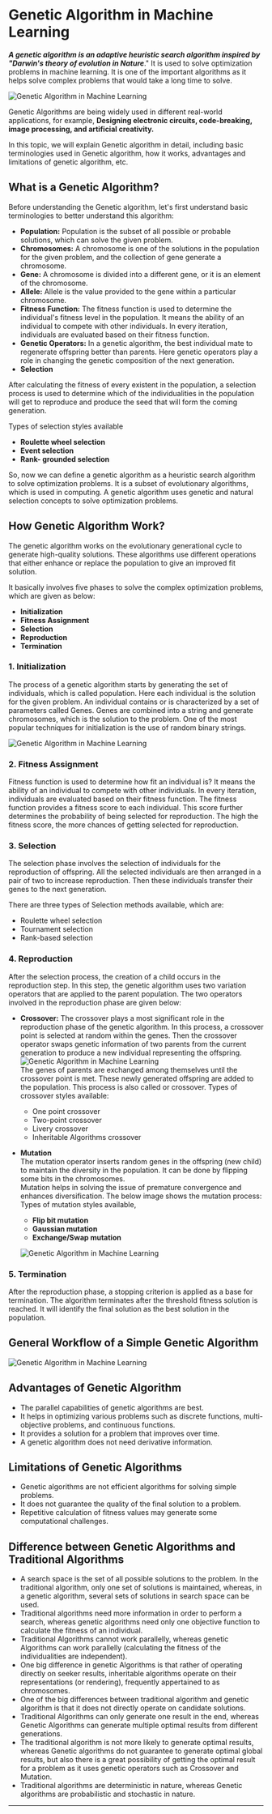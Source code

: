 # Genetic Algorithm in Machine Learning
**_A genetic algorithm is an adaptive heuristic search algorithm inspired by "Darwin's theory of evolution in Nature_**." It is used to solve optimization problems in machine learning. It is one of the important algorithms as it helps solve complex problems that would take a long time to solve.

![Genetic Algorithm in Machine Learning](https://static.javatpoint.com/tutorial/machine-learning/images/genetic-algorithm-in-machine-learning.png)

Genetic Algorithms are being widely used in different real-world applications, for example, **Designing electronic circuits, code-breaking, image processing, and artificial creativity.**

In this topic, we will explain Genetic algorithm in detail, including basic terminologies used in Genetic algorithm, how it works, advantages and limitations of genetic algorithm, etc.

What is a Genetic Algorithm?
----------------------------

Before understanding the Genetic algorithm, let's first understand basic terminologies to better understand this algorithm:

*   **Population:** Population is the subset of all possible or probable solutions, which can solve the given problem.
*   **Chromosomes:** A chromosome is one of the solutions in the population for the given problem, and the collection of gene generate a chromosome.
*   **Gene:** A chromosome is divided into a different gene, or it is an element of the chromosome.
*   **Allele:** Allele is the value provided to the gene within a particular chromosome.
*   **Fitness Function:** The fitness function is used to determine the individual's fitness level in the population. It means the ability of an individual to compete with other individuals. In every iteration, individuals are evaluated based on their fitness function.
*   **Genetic Operators:** In a genetic algorithm, the best individual mate to regenerate offspring better than parents. Here genetic operators play a role in changing the genetic composition of the next generation.
*   **Selection**

After calculating the fitness of every existent in the population, a selection process is used to determine which of the individualities in the population will get to reproduce and produce the seed that will form the coming generation.

Types of selection styles available

*   **Roulette wheel selection**
*   **Event selection**
*   **Rank- grounded selection**

So, now we can define a genetic algorithm as a heuristic search algorithm to solve optimization problems. It is a subset of evolutionary algorithms, which is used in computing. A genetic algorithm uses genetic and natural selection concepts to solve optimization problems.

How Genetic Algorithm Work?
---------------------------

The genetic algorithm works on the evolutionary generational cycle to generate high-quality solutions. These algorithms use different operations that either enhance or replace the population to give an improved fit solution.

It basically involves five phases to solve the complex optimization problems, which are given as below:

*   **Initialization**
*   **Fitness Assignment**
*   **Selection**
*   **Reproduction**
*   **Termination**

### 1\. Initialization

The process of a genetic algorithm starts by generating the set of individuals, which is called population. Here each individual is the solution for the given problem. An individual contains or is characterized by a set of parameters called Genes. Genes are combined into a string and generate chromosomes, which is the solution to the problem. One of the most popular techniques for initialization is the use of random binary strings.

![Genetic Algorithm in Machine Learning](https://static.javatpoint.com/tutorial/machine-learning/images/genetic-algorithm-in-machine-learning2.png)

### 2\. Fitness Assignment

Fitness function is used to determine how fit an individual is? It means the ability of an individual to compete with other individuals. In every iteration, individuals are evaluated based on their fitness function. The fitness function provides a fitness score to each individual. This score further determines the probability of being selected for reproduction. The high the fitness score, the more chances of getting selected for reproduction.

### 3\. Selection

The selection phase involves the selection of individuals for the reproduction of offspring. All the selected individuals are then arranged in a pair of two to increase reproduction. Then these individuals transfer their genes to the next generation.

There are three types of Selection methods available, which are:

*   Roulette wheel selection
*   Tournament selection
*   Rank-based selection

### 4\. Reproduction

After the selection process, the creation of a child occurs in the reproduction step. In this step, the genetic algorithm uses two variation operators that are applied to the parent population. The two operators involved in the reproduction phase are given below:

*   **Crossover:** The crossover plays a most significant role in the reproduction phase of the genetic algorithm. In this process, a crossover point is selected at random within the genes. Then the crossover operator swaps genetic information of two parents from the current generation to produce a new individual representing the offspring.  
    ![Genetic Algorithm in Machine Learning](https://static.javatpoint.com/tutorial/machine-learning/images/genetic-algorithm-in-machine-learning3.png)  
    The genes of parents are exchanged among themselves until the crossover point is met. These newly generated offspring are added to the population. This process is also called or crossover. Types of crossover styles available:
    *   One point crossover
    *   Two-point crossover
    *   Livery crossover
    *   Inheritable Algorithms crossover
*   **Mutation**  
    The mutation operator inserts random genes in the offspring (new child) to maintain the diversity in the population. It can be done by flipping some bits in the chromosomes.  
    Mutation helps in solving the issue of premature convergence and enhances diversification. The below image shows the mutation process:  
    Types of mutation styles available,
    
    *   **Flip bit mutation**
    *   **Gaussian mutation**
    *   **Exchange/Swap mutation**
    
      
    ![Genetic Algorithm in Machine Learning](https://static.javatpoint.com/tutorial/machine-learning/images/genetic-algorithm-in-machine-learning4.png)

### 5\. Termination

After the reproduction phase, a stopping criterion is applied as a base for termination. The algorithm terminates after the threshold fitness solution is reached. It will identify the final solution as the best solution in the population.

General Workflow of a Simple Genetic Algorithm
----------------------------------------------

![Genetic Algorithm in Machine Learning](https://static.javatpoint.com/tutorial/machine-learning/images/genetic-algorithm-in-machine-learning5.png)

Advantages of Genetic Algorithm
-------------------------------

*   The parallel capabilities of genetic algorithms are best.
*   It helps in optimizing various problems such as discrete functions, multi-objective problems, and continuous functions.
*   It provides a solution for a problem that improves over time.
*   A genetic algorithm does not need derivative information.

Limitations of Genetic Algorithms
---------------------------------

*   Genetic algorithms are not efficient algorithms for solving simple problems.
*   It does not guarantee the quality of the final solution to a problem.
*   Repetitive calculation of fitness values may generate some computational challenges.

Difference between Genetic Algorithms and Traditional Algorithms
----------------------------------------------------------------

*   A search space is the set of all possible solutions to the problem. In the traditional algorithm, only one set of solutions is maintained, whereas, in a genetic algorithm, several sets of solutions in search space can be used.
*   Traditional algorithms need more information in order to perform a search, whereas genetic algorithms need only one objective function to calculate the fitness of an individual.
*   Traditional Algorithms cannot work parallelly, whereas genetic Algorithms can work parallelly (calculating the fitness of the individualities are independent).
*   One big difference in genetic Algorithms is that rather of operating directly on seeker results, inheritable algorithms operate on their representations (or rendering), frequently appertained to as chromosomes.
*   One of the big differences between traditional algorithm and genetic algorithm is that it does not directly operate on candidate solutions.
*   Traditional Algorithms can only generate one result in the end, whereas Genetic Algorithms can generate multiple optimal results from different generations.
*   The traditional algorithm is not more likely to generate optimal results, whereas Genetic algorithms do not guarantee to generate optimal global results, but also there is a great possibility of getting the optimal result for a problem as it uses genetic operators such as Crossover and Mutation.
*   Traditional algorithms are deterministic in nature, whereas Genetic algorithms are probabilistic and stochastic in nature.

* * *